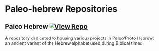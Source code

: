 # Paleo-hebrew Repositories

## Paleo Hebrew [![View Repo](https://img.shields.io/badge/view-repo-green)](https://github.com/danielrosehill/Paleo-Hebrew)
A repository dedicated to housing various projects in Paleo/Proto Hebrew: an ancient variant of the Hebrew alphabet used during Biblical times

